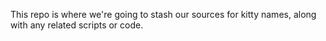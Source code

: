 This repo is where we're going to stash our sources for kitty names, along with any related scripts or code.

